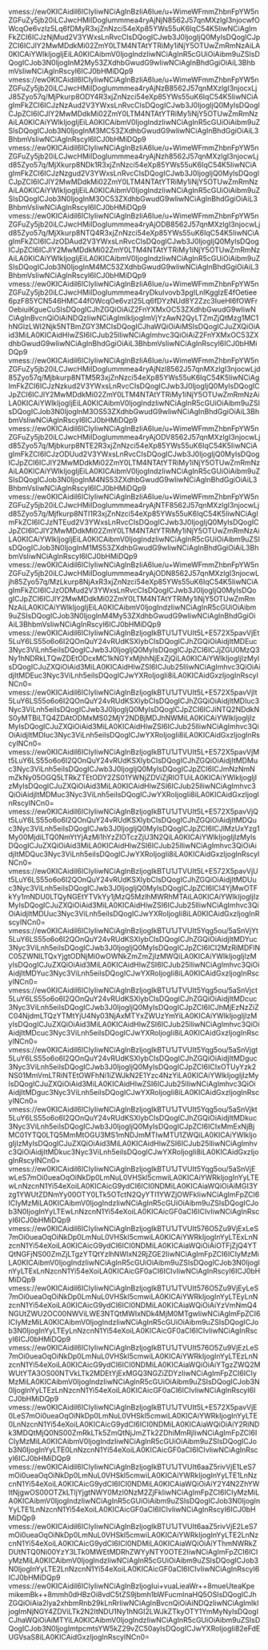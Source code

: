 vmess://ew0KICAidiI6ICIyIiwNCiAgInBzIiA6Iue/u+WimeWFmmZhbnFpYW5nZGFuZy5jb20iLCJwcHMiIDogIummmea4ryAjNjN8562J57qnMXzlgI3njocwfOWcqOe6vzIz5Lq6fDMyR3xjZnNzci54eXp85YWs55uK6IqC54K5IiwNCiAgImFkZCI6ICJzNjMud2V3YWxsLnRvcCIsDQogICJwb3J0IjogIjQ0MyIsDQogICJpZCI6ICJlY2MwMDdkMi02ZmY0LTM4NTAtYTRiMy1iNjY5OTUwZmRmNzAiLA0KICAiYWlkIjogIjEiLA0KICAibmV0IjogIndzIiwNCiAgInR5cGUiOiAibm9uZSIsDQogICJob3N0IjogInM2My53ZXdhbGwudG9wIiwNCiAgInBhdGgiOiAiL3BhbmVsIiwNCiAgInRscyI6ICJ0bHMiDQp9
vmess://ew0KICAidiI6ICIyIiwNCiAgInBzIiA6Iue/u+WimeWFmmZhbnFpYW5nZGFuZy5jb20iLCJwcHMiIDogIummmea4ryAjNzB8562J57qnMXzlgI3njocxLjJ85Zyo57q/MjPkurp8ODY4R3xjZnNzci54eXp85YWs55uK6IqC54K5IiwNCiAgImFkZCI6ICJzNzAud2V3YWxsLnRvcCIsDQogICJwb3J0IjogIjQ0MyIsDQogICJpZCI6ICJlY2MwMDdkMi02ZmY0LTM4NTAtYTRiMy1iNjY5OTUwZmRmNzAiLA0KICAiYWlkIjogIjEiLA0KICAibmV0IjogIndzIiwNCiAgInR5cGUiOiAibm9uZSIsDQogICJob3N0IjogInM3MC53ZXdhbGwudG9wIiwNCiAgInBhdGgiOiAiL3BhbmVsIiwNCiAgInRscyI6ICJ0bHMiDQp9
vmess://ew0KICAidiI6ICIyIiwNCiAgInBzIiA6Iue/u+WimeWFmmZhbnFpYW5nZGFuZy5jb20iLCJwcHMiIDogIummmea4ryAjNzh8562J57qnMXzlgI3njocwLjd85Zyo57q/MjXkurp8NDk1R3xjZnNzci54eXp85YWs55uK6IqC54K5IiwNCiAgImFkZCI6ICJzNzgud2V3YWxsLnRvcCIsDQogICJwb3J0IjogIjQ0MyIsDQogICJpZCI6ICJlY2MwMDdkMi02ZmY0LTM4NTAtYTRiMy1iNjY5OTUwZmRmNzAiLA0KICAiYWlkIjogIjEiLA0KICAibmV0IjogIndzIiwNCiAgInR5cGUiOiAibm9uZSIsDQogICJob3N0IjogInM3OC53ZXdhbGwudG9wIiwNCiAgInBhdGgiOiAiL3BhbmVsIiwNCiAgInRscyI6ICJ0bHMiDQp9
vmess://ew0KICAidiI6ICIyIiwNCiAgInBzIiA6Iue/u+WimeWFmmZhbnFpYW5nZGFuZy5jb20iLCJwcHMiIDogIummmea4ryAjODB8562J57qnMXzlgI3njocwLjd85Zyo57q/MjXkurp8NTQ4R3xjZnNzci54eXp85YWs55uK6IqC54K5IiwNCiAgImFkZCI6ICJzODAud2V3YWxsLnRvcCIsDQogICJwb3J0IjogIjQ0MyIsDQogICJpZCI6ICJlY2MwMDdkMi02ZmY0LTM4NTAtYTRiMy1iNjY5OTUwZmRmNzAiLA0KICAiYWlkIjogIjEiLA0KICAibmV0IjogIndzIiwNCiAgInR5cGUiOiAibm9uZSIsDQogICJob3N0IjogInM4MC53ZXdhbGwudG9wIiwNCiAgInBhdGgiOiAiL3BhbmVsIiwNCiAgInRscyI6ICJ0bHMiDQp9
vmess://ew0KICAidiI6ICIyIiwNCiAgInBzIiA6Iue/u+WimeWFmmZhbnFpYW5nZGFuZy5jb20iLCJwcHMiIDogIummmea4ryDkuIvovb3pgILnlKggIzE4fOetiee6pzF85YCN546HMC44fOWcqOe6vzI25Lq6fDYzNUd8Y2Zzc3IueHl6fOWFrOebiuiKgueCuSIsDQogICJhZGQiOiAiZ2FnYXMxOC53ZXdhbGwudG9wIiwNCiAgInBvcnQiOiAiNDQzIiwNCiAgImlkIjogImVjYzAwN2QyLTZmZjQtMzg1MC1hNGIzLWI2Njk5NTBmZGY3MCIsDQogICJhaWQiOiAiMSIsDQogICJuZXQiOiAid3MiLA0KICAidHlwZSI6ICJub25lIiwNCiAgImhvc3QiOiAiZ2FnYXMxOC53ZXdhbGwudG9wIiwNCiAgInBhdGgiOiAiL3BhbmVsIiwNCiAgInRscyI6ICJ0bHMiDQp9
vmess://ew0KICAidiI6ICIyIiwNCiAgInBzIiA6Iue/u+WimeWFmmZhbnFpYW5nZGFuZy5jb20iLCJwcHMiIDogIummmea4ryAjNzl8562J57qnMXzlgI3njocwLjd85Zyo57q/Mjbkurp8NTM5R3xjZnNzci54eXp85YWs55uK6IqC54K5IiwNCiAgImFkZCI6ICJzNzkud2V3YWxsLnRvcCIsDQogICJwb3J0IjogIjQ0MyIsDQogICJpZCI6ICJlY2MwMDdkMi02ZmY0LTM4NTAtYTRiMy1iNjY5OTUwZmRmNzAiLA0KICAiYWlkIjogIjEiLA0KICAibmV0IjogIndzIiwNCiAgInR5cGUiOiAibm9uZSIsDQogICJob3N0IjogInM3OS53ZXdhbGwudG9wIiwNCiAgInBhdGgiOiAiL3BhbmVsIiwNCiAgInRscyI6ICJ0bHMiDQp9
vmess://ew0KICAidiI6ICIyIiwNCiAgInBzIiA6Iue/u+WimeWFmmZhbnFpYW5nZGFuZy5jb20iLCJwcHMiIDogIummmea4ryAjODV8562J57qnMXzlgI3njocwLjd85Zyo57q/Mjbkurp8NTE2R3xjZnNzci54eXp85YWs55uK6IqC54K5IiwNCiAgImFkZCI6ICJzODUud2V3YWxsLnRvcCIsDQogICJwb3J0IjogIjQ0MyIsDQogICJpZCI6ICJlY2MwMDdkMi02ZmY0LTM4NTAtYTRiMy1iNjY5OTUwZmRmNzAiLA0KICAiYWlkIjogIjEiLA0KICAibmV0IjogIndzIiwNCiAgInR5cGUiOiAibm9uZSIsDQogICJob3N0IjogInM4NS53ZXdhbGwudG9wIiwNCiAgInBhdGgiOiAiL3BhbmVsIiwNCiAgInRscyI6ICJ0bHMiDQp9
vmess://ew0KICAidiI6ICIyIiwNCiAgInBzIiA6Iue/u+WimeWFmmZhbnFpYW5nZGFuZy5jb20iLCJwcHMiIDogIummmea4ryAjNTF8562J57qnMXzlgI3njocwLjd85Zyo57q/Mjfkurp8NTI1R3xjZnNzci54eXp85YWs55uK6IqC54K5IiwNCiAgImFkZCI6ICJzNTEud2V3YWxsLnRvcCIsDQogICJwb3J0IjogIjQ0MyIsDQogICJpZCI6ICJlY2MwMDdkMi02ZmY0LTM4NTAtYTRiMy1iNjY5OTUwZmRmNzAiLA0KICAiYWlkIjogIjEiLA0KICAibmV0IjogIndzIiwNCiAgInR5cGUiOiAibm9uZSIsDQogICJob3N0IjogInM1MS53ZXdhbGwudG9wIiwNCiAgInBhdGgiOiAiL3BhbmVsIiwNCiAgInRscyI6ICJ0bHMiDQp9
vmess://ew0KICAidiI6ICIyIiwNCiAgInBzIiA6Iue/u+WimeWFmmZhbnFpYW5nZGFuZy5jb20iLCJwcHMiIDogIummmea4ryAjODN8562J57qnMXzlgI3njocwLjh85Zyo57q/MzLkurp8NjAxR3xjZnNzci54eXp85YWs55uK6IqC54K5IiwNCiAgImFkZCI6ICJzODMud2V3YWxsLnRvcCIsDQogICJwb3J0IjogIjQ0MyIsDQogICJpZCI6ICJlY2MwMDdkMi02ZmY0LTM4NTAtYTRiMy1iNjY5OTUwZmRmNzAiLA0KICAiYWlkIjogIjEiLA0KICAibmV0IjogIndzIiwNCiAgInR5cGUiOiAibm9uZSIsDQogICJob3N0IjogInM4My53ZXdhbGwudG9wIiwNCiAgInBhdGgiOiAiL3BhbmVsIiwNCiAgInRscyI6ICJ0bHMiDQp9
vmess://ew0KICAidiI6ICIyIiwNCiAgInBzIjogIkBTU1JTVUIt5L+E572X5pavVjEt5LuY6LS55o6o6I2QOnQuY24vRUdKSXlybCIsDQogICJhZGQiOiAidjItMDEuc3Nyc3ViLnh5eiIsDQogICJwb3J0IjogIjQ0MyIsDQogICJpZCI6ICJjZGU0MzQ3Ny1hNDRkLTQwZDEtODcxMC1kNGYxMjhhNjExZjQiLA0KICAiYWlkIjogIjIzMyIsDQogICJuZXQiOiAid3MiLA0KICAidHlwZSI6ICJub25lIiwNCiAgImhvc3QiOiAidjItMDEuc3Nyc3ViLnh5eiIsDQogICJwYXRoIjogIi8iLA0KICAidGxzIjogInRscyINCn0=
vmess://ew0KICAidiI6ICIyIiwNCiAgInBzIjogIkBTU1JTVUIt5L+E572X5pavVjIt5LuY6LS55o6o6I2QOnQuY24vRUdKSXlybCIsDQogICJhZGQiOiAidjItMDIuc3Nyc3ViLnh5eiIsDQogICJwb3J0IjogIjQ0MyIsDQogICJpZCI6ICJiNTQ2NDdkNS0yMTBiLTQ4ZDAtODMxMS02MjY2NDBjMDJhNWMiLA0KICAiYWlkIjogIjIzMyIsDQogICJuZXQiOiAid3MiLA0KICAidHlwZSI6ICJub25lIiwNCiAgImhvc3QiOiAidjItMDIuc3Nyc3ViLnh5eiIsDQogICJwYXRoIjogIi8iLA0KICAidGxzIjogInRscyINCn0=
vmess://ew0KICAidiI6ICIyIiwNCiAgInBzIjogIkBTU1JTVUIt5L+E572X5pavVjMt5LuY6LS55o6o6I2QOnQuY24vRUdKSXlybCIsDQogICJhZGQiOiAidjItMDMuc3Nyc3ViLnh5eiIsDQogICJwb3J0IjogIjQ0MyIsDQogICJpZCI6ICJmNzNmNmZkNy05OGQ5LTRkZTEtODY2ZS01YWNjZDViZjRlOTUiLA0KICAiYWlkIjogIjIzMyIsDQogICJuZXQiOiAid3MiLA0KICAidHlwZSI6ICJub25lIiwNCiAgImhvc3QiOiAidjItMDMuc3Nyc3ViLnh5eiIsDQogICJwYXRoIjogIi8iLA0KICAidGxzIjogInRscyINCn0=
vmess://ew0KICAidiI6ICIyIiwNCiAgInBzIjogIkBTU1JTVUIt5L+E572X5pavVjQt5LuY6LS55o6o6I2QOnQuY24vRUdKSXlybCIsDQogICJhZGQiOiAidjItMDQuc3Nyc3ViLnh5eiIsDQogICJwb3J0IjogIjQ0MyIsDQogICJpZCI6ICJlMzUxYzg1My00MjdiLTQ0NmYtYjAzMi1hYzZlOTczZjU3N2QiLA0KICAiYWlkIjogIjIzMyIsDQogICJuZXQiOiAid3MiLA0KICAidHlwZSI6ICJub25lIiwNCiAgImhvc3QiOiAidjItMDQuc3Nyc3ViLnh5eiIsDQogICJwYXRoIjogIi8iLA0KICAidGxzIjogInRscyINCn0=
vmess://ew0KICAidiI6ICIyIiwNCiAgInBzIjogIkBTU1JTVUIt5L+E572X5pavVjUt5LuY6LS55o6o6I2QOnQuY24vRUdKSXlybCIsDQogICJhZGQiOiAidjItMDUuc3Nyc3ViLnh5eiIsDQogICJwb3J0IjogIjQ0MyIsDQogICJpZCI6ICI4YjMwOTFkYy1mNDU0LTQyNGEtYTVkYy1jMzQ5MzlhMWRhMTAiLA0KICAiYWlkIjogIjIzMyIsDQogICJuZXQiOiAid3MiLA0KICAidHlwZSI6ICJub25lIiwNCiAgImhvc3QiOiAidjItMDUuc3Nyc3ViLnh5eiIsDQogICJwYXRoIjogIi8iLA0KICAidGxzIjogInRscyINCn0=
vmess://ew0KICAidiI6ICIyIiwNCiAgInBzIjogIkBTU1JTVUIt5Yqg5ou/5aSnVjYt5LuY6LS55o6o6I2QOnQuY24vRUdKSXlybCIsDQogICJhZGQiOiAidjItMDYuc3Nyc3ViLnh5eiIsDQogICJwb3J0IjogIjQ0MyIsDQogICJpZCI6ICI2MzRiMDFlNC05ZWNlLTQxYjgtODNjMi0wOWNkZmZmZjIzMWQiLA0KICAiYWlkIjogIjIzMyIsDQogICJuZXQiOiAid3MiLA0KICAidHlwZSI6ICJub25lIiwNCiAgImhvc3QiOiAidjItMDYuc3Nyc3ViLnh5eiIsDQogICJwYXRoIjogIi8iLA0KICAidGxzIjogInRscyINCn0=
vmess://ew0KICAidiI6ICIyIiwNCiAgInBzIjogIkBTU1JTVUIt5Yqg5ou/5aSnVjct5LuY6LS55o6o6I2QOnQuY24vRUdKSXlybCIsDQogICJhZGQiOiAidjItMDcuc3Nyc3ViLnh5eiIsDQogICJwb3J0IjogIjQ0MyIsDQogICJpZCI6ICJhMjEzNzZiZC04NjdmLTQzYTMtYjU4Ny03NjAxMTYxZWUzYmYiLA0KICAiYWlkIjogIjIzMyIsDQogICJuZXQiOiAid3MiLA0KICAidHlwZSI6ICJub25lIiwNCiAgImhvc3QiOiAidjItMDcuc3Nyc3ViLnh5eiIsDQogICJwYXRoIjogIi8iLA0KICAidGxzIjogInRscyINCn0=
vmess://ew0KICAidiI6ICIyIiwNCiAgInBzIjogIkBTU1JTVUIt5Yqg5ou/5aSnVjgt5LuY6LS55o6o6I2QOnQuY24vRUdKSXlybCIsDQogICJhZGQiOiAidjItMDguc3Nyc3ViLnh5eiIsDQogICJwb3J0IjogIjQ0MyIsDQogICJpZCI6ICIxOTUyYzk2NS01MmVmLTRiNTEtOWFhNi1iZWJkN2E1Yzc4NzYiLA0KICAiYWlkIjogIjIzMyIsDQogICJuZXQiOiAid3MiLA0KICAidHlwZSI6ICJub25lIiwNCiAgImhvc3QiOiAidjItMDguc3Nyc3ViLnh5eiIsDQogICJwYXRoIjogIi8iLA0KICAidGxzIjogInRscyINCn0=
vmess://ew0KICAidiI6ICIyIiwNCiAgInBzIjogIkBTU1JTVUIt5Yqg5ou/5aSnVjkt5LuY6LS55o6o6I2QOnQuY24vRUdKSXlybCIsDQogICJhZGQiOiAidjItMDkuc3Nyc3ViLnh5eiIsDQogICJwb3J0IjogIjQ0MyIsDQogICJpZCI6ICIxMmExNjBjMC01YTQ0LTQ5MmMtOGU3MS1mNDJmMTIwMTU1ZWQiLA0KICAiYWlkIjogIjIzMyIsDQogICJuZXQiOiAid3MiLA0KICAidHlwZSI6ICJub25lIiwNCiAgImhvc3QiOiAidjItMDkuc3Nyc3ViLnh5eiIsDQogICJwYXRoIjogIi8iLA0KICAidGxzIjogInRscyINCn0=
vmess://ew0KICAidiI6ICIyIiwNCiAgInBzIjogIkBTU1JTVUIt5Yqg5ou/5aSnVjEwLeS7mOi0ueaOqOiNkDp0LmNuL0VHSkl5cmwiLA0KICAiYWRkIjogInYyLTEwLnNzcnN1Yi54eXoiLA0KICAicG9ydCI6ICI0NDMiLA0KICAiaWQiOiAiMGI3Yzg1YWUtZDNmYy00OTY0LTk5OTctN2QyYTI1YWZjOWFkIiwNCiAgImFpZCI6ICIyMzMiLA0KICAibmV0IjogIndzIiwNCiAgInR5cGUiOiAibm9uZSIsDQogICJob3N0IjogInYyLTEwLnNzcnN1Yi54eXoiLA0KICAicGF0aCI6ICIvIiwNCiAgInRscyI6ICJ0bHMiDQp9
vmess://ew0KICAidiI6ICIyIiwNCiAgInBzIjogIkBTU1JTVUIt576O5Zu9VjExLeS7mOi0ueaOqOiNkDp0LmNuL0VHSkl5cmwiLA0KICAiYWRkIjogInYyLTExLnNzcnN1Yi54eXoiLA0KICAicG9ydCI6ICI0NDMiLA0KICAiaWQiOiAiOTFjZjQ4YTQtNGFjNS00ZmZjLTgzYTQtYzlhNWIxN2RjZGE2IiwNCiAgImFpZCI6ICIyMzMiLA0KICAibmV0IjogIndzIiwNCiAgInR5cGUiOiAibm9uZSIsDQogICJob3N0IjogInYyLTExLnNzcnN1Yi54eXoiLA0KICAicGF0aCI6ICIvIiwNCiAgInRscyI6ICJ0bHMiDQp9
vmess://ew0KICAidiI6ICIyIiwNCiAgInBzIjogIkBTU1JTVUIt576O5Zu9VjEyLeS7mOi0ueaOqOiNkDp0LmNuL0VHSkl5cmwiLA0KICAiYWRkIjogInYyLTEyLnNzcnN1Yi54eXoiLA0KICAicG9ydCI6ICI0NDMiLA0KICAiaWQiOiAiYzVmNmQ4NGUtZWU2OC00NWViLWE3NTQtMWIxNDk4MjM0MTgwIiwNCiAgImFpZCI6ICIyMzMiLA0KICAibmV0IjogIndzIiwNCiAgInR5cGUiOiAibm9uZSIsDQogICJob3N0IjogInYyLTEyLnNzcnN1Yi54eXoiLA0KICAicGF0aCI6ICIvIiwNCiAgInRscyI6ICJ0bHMiDQp9
vmess://ew0KICAidiI6ICIyIiwNCiAgInBzIjogIkBTU1JTVUIt576O5Zu9VjEzLeS7mOi0ueaOqOiNkDp0LmNuL0VHSkl5cmwiLA0KICAiYWRkIjogInYyLTEzLnNzcnN1Yi54eXoiLA0KICAicG9ydCI6ICI0NDMiLA0KICAiaWQiOiAiYTgzZWQ2MWUtYTA3OS00NTVkLTk2MDEtYjExMGQ3NGZiZDYzIiwNCiAgImFpZCI6ICIyMzMiLA0KICAibmV0IjogIndzIiwNCiAgInR5cGUiOiAibm9uZSIsDQogICJob3N0IjogInYyLTEzLnNzcnN1Yi54eXoiLA0KICAicGF0aCI6ICIvIiwNCiAgInRscyI6ICJ0bHMiDQp9
vmess://ew0KICAidiI6ICIyIiwNCiAgInBzIjogIkBTU1JTVUIt5L+E572X5pavVjE0LeS7mOi0ueaOqOiNkDp0LmNuL0VHSkl5cmwiLA0KICAiYWRkIjogInYyLTE0LnNzcnN1Yi54eXoiLA0KICAicG9ydCI6ICI0NDMiLA0KICAiaWQiOiAiY2RiNDk3MDQtMjQ0NS00ZmRkLTk5ZmQtNjJmZTk2ZDhiMmRjIiwNCiAgImFpZCI6ICIyMzMiLA0KICAibmV0IjogIndzIiwNCiAgInR5cGUiOiAibm9uZSIsDQogICJob3N0IjogInYyLTE0LnNzcnN1Yi54eXoiLA0KICAicGF0aCI6ICIvIiwNCiAgInRscyI6ICJ0bHMiDQp9
vmess://ew0KICAidiI6ICIyIiwNCiAgInBzIjogIkBTU1JTVUIt6aaZ5rivVjE1LeS7mOi0ueaOqOiNkDp0LmNuL0VHSkl5cmwiLA0KICAiYWRkIjogInYyLTE1LnNzcnN1Yi54eXoiLA0KICAicG9ydCI6ICI0NDMiLA0KICAiaWQiOiAiY2Y4N2ZhYWItNjgwOS00OTZkLTljYjgtNWY0MzI0NzM2ZjFkIiwNCiAgImFpZCI6ICIyMzMiLA0KICAibmV0IjogIndzIiwNCiAgInR5cGUiOiAibm9uZSIsDQogICJob3N0IjogInYyLTE1LnNzcnN1Yi54eXoiLA0KICAicGF0aCI6ICIvIiwNCiAgInRscyI6ICJ0bHMiDQp9
vmess://ew0KICAidiI6ICIyIiwNCiAgInBzIjogIkBTU1JTVUIt6aaZ5rivVjE2LeS7mOi0ueaOqOiNkDp0LmNuL0VHSkl5cmwiLA0KICAiYWRkIjogInYyLTE2LnNzcnN1Yi54eXoiLA0KICAicG9ydCI6ICI0NDMiLA0KICAiaWQiOiAiYThmNWRkZDUtNTQ0Ni00YzY3LTk0MWEtMDRhZWYyNTY0OTE2IiwNCiAgImFpZCI6ICIyMzMiLA0KICAibmV0IjogIndzIiwNCiAgInR5cGUiOiAibm9uZSIsDQogICJob3N0IjogInYyLTE2LnNzcnN1Yi54eXoiLA0KICAicGF0aCI6ICIvIiwNCiAgInRscyI6ICJ0bHMiDQp9
vmess://ew0KICAidiI6ICIyIiwNCiAgInBzIjogIui+vuaLieaWr++8mueUteaKpemikemBk++8mmh0dHBzOi8vdC5tZS9jbmh1bWFucmlnaHQ5OSIsDQogICJhZGQiOiAia2lya2xhbmRnb29kLnRrIiwNCiAgInBvcnQiOiAiNDQzIiwNCiAgImlkIjogImNjNGY4ZDViLTk2N2ItNDU1Ny1hNGI2LWJkZTkyOTY1YmMyNyIsDQogICJhaWQiOiAiMTYiLA0KICAibmV0IjogIndzIiwNCiAgInR5cGUiOiAibm9uZSIsDQogICJob3N0IjogImtpcmtsYW5kZ29vZC50ayIsDQogICJwYXRoIjogIi82eFdEUGVsaS8iLA0KICAidGxzIjogInRscyINCn0=
